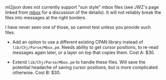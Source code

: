 ml2json does not currently support "sun style" mbox files (see JWZ's
page linked from [mbox](//mbox.md) for a discussion of the
details). It will not reliably break the files into messages at the
right borders.

I have never seen one of those, so cannot test unless you provide such
files.

- Add an option to use a different existing CPAN library instead of
`lib/Chj/Parse/Mbox.pm`. Needs ability to get cursor positions, to
re-read messages again later, or a layer on top that copies
them. Cost A: $30.

- Extend `lib/Chj/Parse/Mbox.pm` to handle these files. Will save the
potential headache of saving cursor positions, but is more complicated
otherwise. Cost B: $30.
